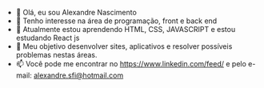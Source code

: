 - 👋 Olá, eu sou Alexandre Nascimento
- 👀 Tenho interesse na área de programação, front e back end
- 🌱 Atualmente estou aprendendo HTML, CSS, JAVASCRIPT e estou estudando React js
- 💞️ Meu objetivo desenvolver sites, aplicativos e resolver possíveis problemas nestas áreas.
- 📫 Você pode me encontrar no https://www.linkedin.com/feed/ e pelo e-mail: alexandre.sfi@hotmail.com

<!---
Alexandresfi/Alexandresfi is a ✨ special ✨ repository because its `README.md` (this file) appears on your GitHub profile.
You can click the Preview link to take a look at your changes.
--->
